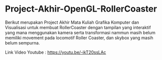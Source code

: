 # Project-Akhir-OpenGL-RollerCoaster
Berikut merupakan Project Akhir Mata Kuliah Grafika Komputer dan Visualisasi untuk membuat RollerCoaster dengan tampilan yang interaktif yang mana menggunakan kamera serta transformasi nammun masih belum memiliki movement pada locomotif Roller Coaster, dan skybox yang masih belum sempurna.

Link Video Youtube : https://youtu.be/-ikT20ssLAc
